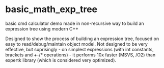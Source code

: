 # basic_math_exp_tree
basic cmd calculator demo made in non-recursive way to build an expression tree using modern C++

Designed to show the process of building an expression tree, focused on easy to read/debug/maintain object model.
Not designed to be very effective, but suprisingly - on simplest expressions (with int constants, brackets and +-/* operations) - 
it performs 10x faster (MSVS, /O2) than expertk library (which is considered very optimized).
